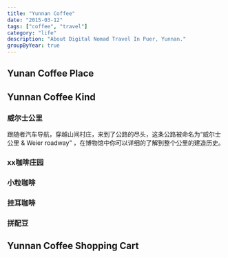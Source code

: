 ```yaml
---
title: "Yunnan Coffee"
date: "2015-03-12"
tags: ["coffee", "travel"]
category: "life"
description: "About Digital Nomad Travel In Puer, Yunnan."
groupByYear: true
---
```

## Yunan Coffee Place

## Yunnan Coffee Kind
### 威尔士公里
跟随者汽车导航，穿越山间村庄，来到了公路的尽头，这条公路被命名为“威尔士公里 & Weier roadway” ，在博物馆中你可以详细的了解到整个公里的建造历史。
### xx咖啡庄园

### 小粒咖啡

### 挂耳咖啡

### 拼配豆

## Yunnan Coffee Shopping Cart

